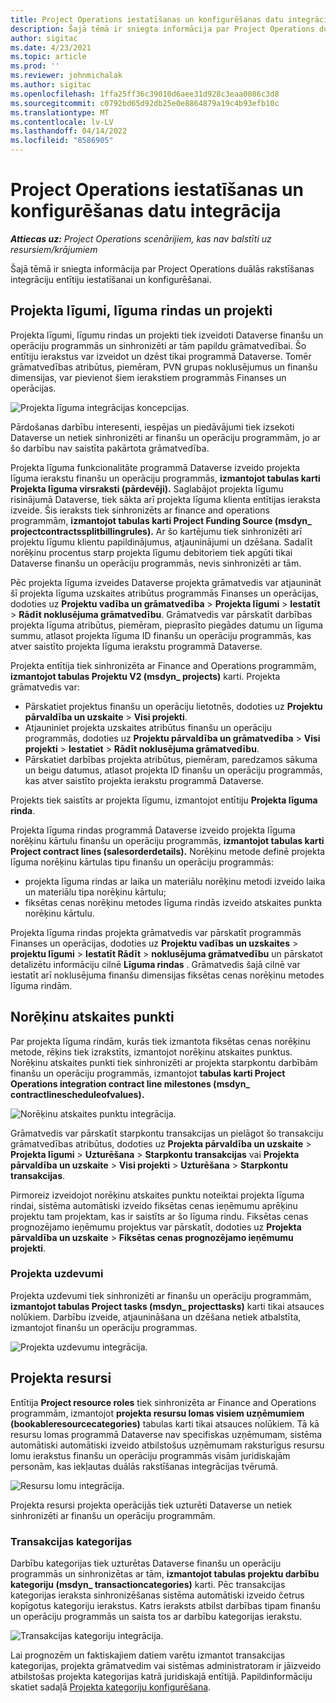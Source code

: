 ```yaml
---
title: Project Operations iestatīšanas un konfigurēšanas datu integrācija
description: Šajā tēmā ir sniegta informācija par Project Operations duālās rakstīšanas karšu iestatīšanu un konfigurēšanu.
author: sigitac
ms.date: 4/23/2021
ms.topic: article
ms.prod: ''
ms.reviewer: johnmichalak
ms.author: sigitac
ms.openlocfilehash: 1ffa25ff36c39010d6aee31d928c3eaa0086c3d8
ms.sourcegitcommit: c0792bd65d92db25e0e8864879a19c4b93efb10c
ms.translationtype: MT
ms.contentlocale: lv-LV
ms.lasthandoff: 04/14/2022
ms.locfileid: "8586905"
---
```

# <a name="project-operations-setup-and-configuration-data-integration"></a>Project Operations iestatīšanas un konfigurēšanas datu integrācija

_**Attiecas uz:** Project Operations scenārijiem, kas nav balstīti uz resursiem/krājumiem_

Šajā tēmā ir sniegta informācija par Project Operations duālās rakstīšanas integrāciju entītiju iestatīšanai un konfigurēšanai.

## <a name="project-contracts-contract-lines-and-projects"></a>Projekta līgumi, līguma rindas un projekti

Projekta līgumi, līgumu rindas un projekti tiek izveidoti Dataverse finanšu un operāciju programmās un sinhronizēti ar tām papildu grāmatvedībai. Šo entītiju ierakstus var izveidot un dzēst tikai programmā Dataverse. Tomēr grāmatvedības atribūtus, piemēram, PVN grupas noklusējumus un finanšu dimensijas, var pievienot šiem ierakstiem programmās Finanses un operācijas.

  ![Projekta līguma integrācijas koncepcijas.](./media/1ProjectContract.jpg)

Pārdošanas darbību interesenti, iespējas un piedāvājumi tiek izsekoti Dataverse un netiek sinhronizēti ar finanšu un operāciju programmām, jo ar šo darbību nav saistīta pakārtota grāmatvedība.

Projekta līguma funkcionalitāte programmā Dataverse izveido projekta līguma ierakstu finanšu un operāciju programmās, **izmantojot tabulas karti Projekta līguma virsraksti (pārdevēji).** Saglabājot projekta līgumu risinājumā Dataverse, tiek sākta arī projekta līguma klienta entītijas ieraksta izveide. Šis ieraksts tiek sinhronizēts ar finance and operations programmām, **izmantojot tabulas karti Project Funding Source (msdyn\_ projectcontractssplitbillingrules).** Ar šo kartējumu tiek sinhronizēti arī projektu līgumu klientu papildinājumus, atjauninājumi un dzēšana. Sadalīt norēķinu procentus starp projekta līgumu debitoriem tiek apgūti tikai Dataverse finanšu un operāciju programmās, nevis sinhronizēti ar tām.

Pēc projekta līguma izveides Dataverse projekta grāmatvedis var atjaunināt šī projekta līguma uzskaites atribūtus programmās Finanses un operācijas, dodoties uz **Projektu vadība un grāmatvedība** > **Projekta līgumi** > **Iestatīt** > **Rādīt noklusējuma grāmatvedību**. Grāmatvedis var pārskatīt darbības projekta līguma atribūtus, piemēram, pieprasīto piegādes datumu un līguma summu, atlasot projekta līguma ID finanšu un operāciju programmās, kas atver saistīto projekta līguma ierakstu programmā Dataverse.

Projekta entītija tiek sinhronizēta ar Finance and Operations programmām, **izmantojot tabulas Projektu V2 (msdyn\_ projects)** karti. Projekta grāmatvedis var:

  - Pārskatiet projektus finanšu un operāciju lietotnēs, dodoties uz **Projektu pārvaldība un uzskaite** > **Visi projekti**. 
  - Atjauniniet projekta uzskaites atribūtus finanšu un operāciju programmās, dodoties uz **Projektu pārvaldība un grāmatvedība** > **Visi projekti** > **Iestatiet** > **Rādīt noklusējuma grāmatvedību**.  
  - Pārskatiet darbības projekta atribūtus, piemēram, paredzamos sākuma un beigu datumus, atlasot projekta ID finanšu un operāciju programmās, kas atver saistīto projekta ierakstu programmā Dataverse.

Projekts tiek saistīts ar projekta līgumu, izmantojot entītiju **Projekta līguma rinda**.

Projekta līguma rindas programmā Dataverse izveido projekta līguma norēķinu kārtulu finanšu un operāciju programmās, **izmantojot tabulas karti Project contract lines (salesorderdetails).** Norēķinu metode definē projekta līguma norēķinu kārtulas tipu finanšu un operāciju programmās:

  - projekta līguma rindas ar laika un materiālu norēķinu metodi izveido laika un materiālu tipa norēķinu kārtulu;
  - fiksētas cenas norēķinu metodes līguma rindās izveido atskaites punkta norēķinu kārtulu.

Projekta līguma rindas projekta grāmatvedis var pārskatīt programmās Finanses un operācijas, dodoties uz **Projektu vadības un uzskaites** > **projektu līgumi** > **Iestatīt Rādīt** > **noklusējuma grāmatvedību** un pārskatot detalizētu informāciju cilnē **Līguma rindas** . Grāmatvedis šajā cilnē var iestatīt arī noklusējuma finanšu dimensijas fiksētas cenas norēķinu metodes līguma rindām.

## <a name="billing-milestones"></a>Norēķinu atskaites punkti

Par projekta līguma rindām, kurās tiek izmantota fiksētas cenas norēķinu metode, rēķins tiek izrakstīts, izmantojot norēķinu atskaites punktus. Norēķinu atskaites punkti tiek sinhronizēti ar projekta starpkontu darbībām finanšu un operāciju programmās, izmantojot **tabulas karti Project Operations integration contract line milestones (msdyn\_ contractlinescheduleofvalues).**

  ![Norēķinu atskaites punktu integrācija.](./media/2Milestones.jpg)

Grāmatvedis var pārskatīt starpkontu transakcijas un pielāgot šo transakciju grāmatvedības atribūtus, dodoties uz **Projekta pārvaldība un uzskaite** > **Projekta līgumi** > **Uzturēšana** > **Starpkontu transakcijas** vai **Projekta pārvaldība un uzskaite** > **Visi projekti** > **Uzturēšana** > **Starpkontu transakcijas**.

Pirmoreiz izveidojot norēķinu atskaites punktu noteiktai projekta līguma rindai, sistēma automātiski izveido fiksētas cenas ieņēmumu aprēķinu projektu tam projektam, kas ir saistīts ar šo līguma rindu. Fiksētas cenas prognozējamo ieņēmumu projektus var pārskatīt, dodoties uz **Projekta pārvaldība un uzskaite** > **Fiksētas cenas prognozējamo ieņēmumu projekti**.

### <a name="project-tasks"></a>Projekta uzdevumi

Projekta uzdevumi tiek sinhronizēti ar finanšu un operāciju programmām, **izmantojot tabulas Project tasks (msdyn\_ projecttasks)** karti tikai atsauces nolūkiem. Darbību izveide, atjaunināšana un dzēšana netiek atbalstīta, izmantojot finanšu un operāciju programmas.

  ![Projekta uzdevumu integrācija.](./media/3Tasks.jpg)

## <a name="project-resources"></a>Projekta resursi

Entītija **Project resource roles** tiek sinhronizēta ar Finance and Operations programmām, izmantojot **projekta resursu lomas visiem uzņēmumiem (bookableresourcecategories)** tabulas karti tikai atsauces nolūkiem. Tā kā resursu lomas programmā Dataverse nav specifiskas uzņēmumam, sistēma automātiski automātiski izveido atbilstošus uzņēmumam raksturīgus resursu lomu ierakstus finanšu un operāciju programmās visām juridiskajām personām, kas iekļautas duālās rakstīšanas integrācijas tvērumā.

![Resursu lomu integrācija.](./media/5Resources.jpg)

Projekta resursi projekta operācijās tiek uzturēti Dataverse un netiek sinhronizēti ar finanšu un operāciju programmām.

### <a name="transaction-categories"></a>Transakcijas kategorijas

Darbību kategorijas tiek uzturētas Dataverse finanšu un operāciju programmās un sinhronizētas ar tām, **izmantojot tabulas projektu darbību kategoriju (msdyn\_ transactioncategories)** karti. Pēc transakcijas kategorijas ieraksta sinhronizēšanas sistēma automātiski izveido četrus kopīgotus kategoriju ierakstus. Katrs ieraksts atbilst darbības tipam finanšu un operāciju programmās un saista tos ar darbību kategorijas ierakstu.

![Transakcijas kategoriju integrācija.](./media/4TransactionCategories.jpg)

Lai prognozēm un faktiskajiem datiem varētu izmantot transakcijas kategorijas, projekta grāmatvedim vai sistēmas administratoram ir jāizveido atbilstošas projekta kategorijas katrā juridiskajā entītijā. Papildinformāciju skatiet sadaļā [Projekta kategoriju konfigurēšana](../project-accounting/configure-project-categories.md).
